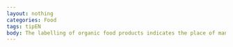 ```yaml
---
layout: nothing
categories: Food
tags: tipEN
body: The labelling of organic food products indicates the place of manufacture of the organic agricultural raw materials included in the product. There are three options. EU Agriculture if the agricultural raw material comes from the EU; Non-EU Agriculture if the agricultural raw material comes from third countries; EU/ non-EU Agriculture if part of the raw material comes from the EU and the other part from third countries.
---
```

